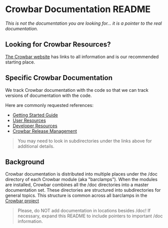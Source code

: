 # Crowbar Documentation README

_This is not the documentation you are looking for... it is a pointer to the real documentation._

## Looking for Crowbar Resources?

[The Crowbar website](http://crowbar.github.io) has links to all information and is our recommended starting place.

## Specific Crowbar Documentation 

We track Crowbar documentation with the code so that we can track versions of documentation with the code.

Here are commonly requested references:

* [Getting Started Guide](https://github.com/crowbar/crowbar/blob/master/doc/gettingstarted.md)
* [User Resources](https://github.com/crowbar/crowbar/blob/master/doc/userguide.md)
* [Developer Resources](https://github.com/crowbar/crowbar/blob/master/doc/devguide.md)
* [Crowbar Release Management](https://github.com/crowbar/crowbar/blob/master/doc/releasenotes.md)

> You may need to look in subdirectories under the links above for additional details.

## Background
Crowbar documentation is distributed into multiple places under the /doc directory of each Crowbar module (aka "barclamps").  When the modules are installed, Crowbar combines all the /doc directories into a master documentation set.  These directories are structured into subdirectories for general topics.  This structure is common across all barclamps in the [Crowbar project](https://github.com/crowbar/)

> Please, do NOT add documentation in locations besides /doc!  If necessary, expand this README to include pointers to important /doc information.

